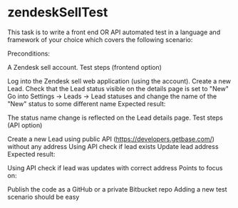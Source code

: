 # zendeskSellTest
This task is to write a front end OR API automated test in a language and framework of your choice which covers the following scenario:

Preconditions:

A Zendesk sell account.
Test steps (frontend option)

Log into the Zendesk sell web application (using the account).
Create a new Lead.
Check that the Lead status visible on the details page is set to "New"
Go into Settings -> Leads -> Lead statuses and change the name of the "New" status to some different name
Expected result:

The status name change is reflected on the Lead details page.
Test steps (API option)

Create a new Lead using public API (https://developers.getbase.com/) without any address
Using API check if lead exists
Update lead address
Expected result:

Using API check if lead was updates with correct address
Points to focus on:

Publish the code as a GitHub or a private Bitbucket repo
Adding a new test scenario should be easy

